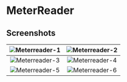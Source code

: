 # MeterReader

## Screenshots

| ![Meterreader-1](https://github.com/user-attachments/assets/d112c165-f7ef-41eb-be1e-ce9427911371) | ![Meterreader-2](https://github.com/user-attachments/assets/0b11dc63-29ee-4bac-9b81-abe29df350d6) |
|:-------------------------------------------------------------------------------------------------:|:-------------------------------------------------------------------------------------------------:|
| ![Meterreader-3](https://github.com/user-attachments/assets/18e6f733-4320-4ebf-b000-2f818861fc2d) | ![Meterreader-4](https://github.com/user-attachments/assets/d9e80ffc-8020-4300-8b12-00d86b04231a) |
| ![Meterreader-5](https://github.com/user-attachments/assets/fdc62383-2fb7-4558-b8c6-1eb682c122ed) | ![Meterreader-6](https://github.com/user-attachments/assets/62e1c60f-9475-42c7-a687-b5cd21d6f52d) |
